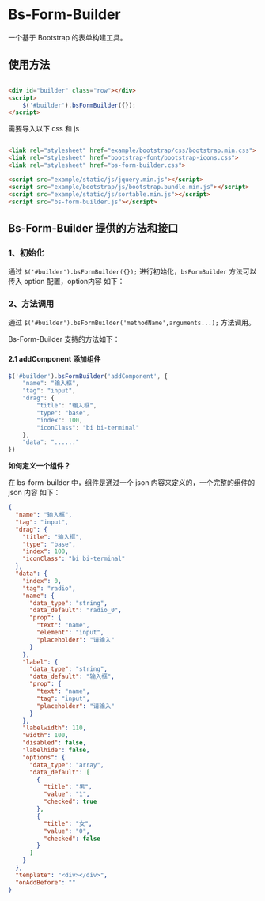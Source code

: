 # Bs-Form-Builder

一个基于 Bootstrap 的表单构建工具。

## 使用方法

```html

<div id="builder" class="row"></div>
<script>
    $('#builder').bsFormBuilder({});
</script>

```

需要导入以下 css 和 js

```html

<link rel="stylesheet" href="example/bootstrap/css/bootstrap.min.css">
<link rel="stylesheet" href="bootstrap-font/bootstrap-icons.css">
<link rel="stylesheet" href="bs-form-builder.css">

<script src="example/static/js/jquery.min.js"></script>
<script src="example/bootstrap/js/bootstrap.bundle.min.js"></script>
<script src="example/static/js/sortable.min.js"></script>
<script src="bs-form-builder.js"></script>
```

## Bs-Form-Builder 提供的方法和接口

### 1、初始化

通过 `$('#builder').bsFormBuilder({});` 进行初始化，`bsFormBuilder` 方法可以传入 option 配置，option内容 如下：

### 2、方法调用

通过 `$('#builder').bsFormBuilder('methodName',arguments...);` 方法调用。

Bs-Form-Builder 支持的方法如下：

#### 2.1 addComponent 添加组件

```javascript
$('#builder').bsFormBuilder('addComponent', {
    "name": "输入框",
    "tag": "input",
    "drag": {
        "title": "输入框",
        "type": "base",
        "index": 100,
        "iconClass": "bi bi-terminal"
    },
    "data": "......"
})
```

**如何定义一个组件？**

在 bs-form-builder 中，组件是通过一个 json 内容来定义的，一个完整的组件的 json 内容
如下：

```json
{
  "name": "输入框",
  "tag": "input",
  "drag": {
    "title": "输入框",
    "type": "base",
    "index": 100,
    "iconClass": "bi bi-terminal"
  },
  "data": {
    "index": 0,
    "tag": "radio",
    "name": {
      "data_type": "string",
      "data_default": "radio_0",
      "prop": {
        "text": "name",
        "element": "input",
        "placeholder": "请输入"
      }
    },
    "label": {
      "data_type": "string",
      "data_default": "输入框",
      "prop": {
        "text": "name",
        "tag": "input",
        "placeholder": "请输入"
      }
    },
    "labelwidth": 110,
    "width": 100,
    "disabled": false,
    "labelhide": false,
    "options": {
      "data_type": "array",
      "data_default": [
        {
          "title": "男",
          "value": "1",
          "checked": true
        },
        {
          "title": "女",
          "value": "0",
          "checked": false
        }
      ]
    }
  },
  "template": "<div></div>",
  "onAddBefore": ""
}
```
